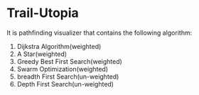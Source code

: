 # Trail-Utopia

It is pathfinding visualizer that contains the following algorithm:
1. Dijkstra Algorithm(weighted)
2. A Star(weighted)
3. Greedy Best First Search(weighted)
4. Swarm Optimization(weighted)
5. breadth First Search(un-weighted)
6. Depth First Search(un-weighted)

